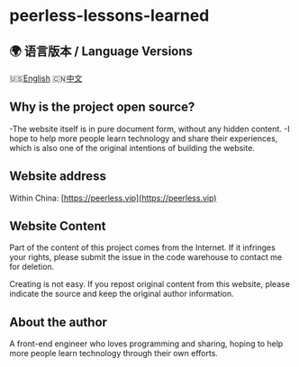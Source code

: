 # peerless-lessons-learned

## 🌍 语言版本 / Language Versions

🇺🇸[English](README.md) 🇨🇳[中文](README_CN.md)

## Why is the project open source?

-The website itself is in pure document form, without any hidden content.
-I hope to help more people learn technology and share their experiences, which is also one of the original intentions of building the website.

## Website address

Within China: [https://peerless.vip](https://peerless.vip)

## Website Content

Part of the content of this project comes from the Internet. If it infringes your rights, please submit the issue in the code warehouse to contact me for deletion.

Creating is not easy. If you repost original content from this website, please indicate the source and keep the original author information.

## About the author

A front-end engineer who loves programming and sharing, hoping to help more people learn technology through their own efforts.
